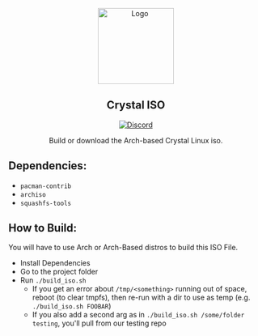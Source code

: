 <p align="center">
  <a href="https://getcryst.al">
    <img src="https://git.getcryst.al/crystal/branding/raw/main/icons/crystal-logo-minimal-packages.png" alt="Logo" width="150" height="150">
  </a>
</p>
<p align="center"> 
<h2 align="center"> Crystal ISO </h2>
</p>
<p align="center">
<a href="https://discord.gg/yp4xpZeAgW"><img alt="Discord" src="https://img.shields.io/discord/825473796227858482?color=blue&label=Discord&logo=Discord&logoColor=white"?link=https://discord.gg/yp4xpZeAgW&link=https://discord.gg/yp4xpZeAgW> </p></a>
<p align="center"> Build or download the Arch-based Crystal Linux iso. </p>

## Dependencies:
* `pacman-contrib`
* `archiso`
* `squashfs-tools`

## How to Build:
You will have to use Arch or Arch-Based distros to build this ISO File.
* Install Dependencies
* Go to the project folder
* Run `./build_iso.sh`
    * If you get an error about `/tmp/<something>` running out of space, reboot (to clear tmpfs), then re-run with a dir to use as temp (e.g. `./build_iso.sh FOOBAR`)
    * If you also add a second arg as in `./build_iso.sh /some/folder testing`, you'll pull from our testing repo
